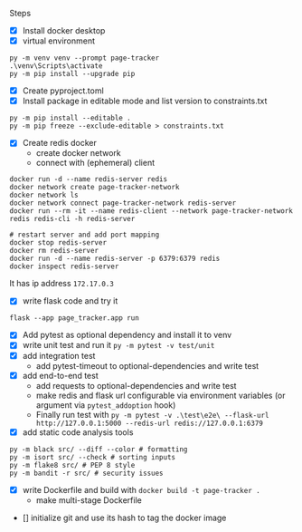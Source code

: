 Steps
- [x] Install docker desktop
- [x] virtual environment
```
py -m venv venv --prompt page-tracker
.\venv\Scripts\activate
py -m pip install --upgrade pip
```
- [x] Create pyproject.toml
- [x] Install package in editable mode and list version to constraints.txt
```
py -m pip install --editable .
py -m pip freeze --exclude-editable > constraints.txt
```
- [x] Create redis docker
    - create docker network
    - connect with (ephemeral) client
```
docker run -d --name redis-server redis
docker network create page-tracker-network
docker network ls
docker network connect page-tracker-network redis-server
docker run --rm -it --name redis-client --network page-tracker-network redis redis-cli -h redis-server

# restart server and add port mapping
docker stop redis-server
docker rm redis-server
docker run -d --name redis-server -p 6379:6379 redis
docker inspect redis-server
```
It has ip address `172.17.0.3`

- [x] write flask code and try it
```
flask --app page_tracker.app run
```
- [x] Add pytest as optional dependency and install it to venv
- [x] write unit test and run it `py -m pytest -v test/unit`
- [x] add integration test
    - add pytest-timeout to optional-dependencies and write test
- [x] add end-to-end test
    - add requests to optional-dependencies and write test
    - make redis and flask url configurable via environment variables (or argument via `pytest_addoption` hook)
    - Finally run test with `py -m pytest -v .\test\e2e\ --flask-url http://127.0.0.1:5000 --redis-url redis://127.0.0.1:6379`
- [x] add static code analysis tools
```
py -m black src/ --diff --color # formatting
py -m isort src/ --check # sorting inputs
py -m flake8 src/ # PEP 8 style
py -m bandit -r src/ # security issues
```
- [x] write Dockerfile and build with `docker build -t page-tracker .`
    - make multi-stage Dockerfile
- [] initialize git and use its hash to tag the docker image
